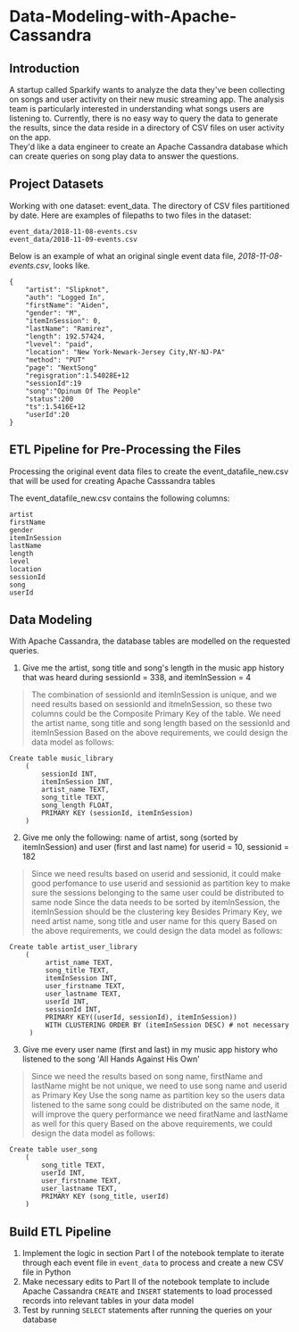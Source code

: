 # Data-Modeling-with-Apache-Cassandra
## Introduction
A startup called Sparkify wants to analyze the data they've been collecting on songs and user activity on their new music streaming app. The analysis team is particularly interested in understanding what songs users are listening to. Currently, there is no easy way to query the data to generate the results, since the data reside in a directory of CSV files on user activity on the app.<br>
They'd like a data engineer to create an Apache Cassandra database which can create queries on song play data to answer the questions. 
## Project Datasets
Working with one dataset: event_data. The directory of CSV files partitioned by date. Here are examples of filepaths to two files in the dataset:
```
event_data/2018-11-08-events.csv
event_data/2018-11-09-events.csv
```
Below is an example of what an original single event data file, *2018-11-08-events.csv*, looks like.
```
{
    "artist": "Slipknot", 
    "auth": "Logged In", 
    "firstName": "Aiden", 
    "gender": "M", 
    "itemInSession": 0, 
    "lastName": "Ramirez", 
    "length": 192.57424, 
    "lvevel": "paid", 
    "location": "New York-Newark-Jersey City,NY-NJ-PA"
    "method": "PUT"    
    "page": "NextSong"
    "regisgration":1.54028E+12
    "sessionId":19
    "song":"Opinum Of The People"
    "status":200
    "ts":1.5416E+12
    "userId":20    
}
```
## ETL Pipeline for Pre-Processing the Files
Processing the original event data files to create the event_datafile_new.csv that will be used for creating Apache Casssandra tables

The event_datafile_new.csv contains the following columns:
```
artist
firstName
gender
itemInSession
lastName
length
level
location
sessionId
song
userId
```
## Data Modeling
With Apache Cassandra, the database tables are modelled on the requested queries.

1. Give me the artist, song title and song's length in the music app history that was heard during sessionId = 338, and itemInSession = 4
> The combination of sessionId and itemInSession is unique, and we need results based on sessionId and itmeInSession, so these two columns could be the Composite Primary Key of the table.
> We need the artist name, song title and song length based on the sessionId and itemInSession Based on the above requirements, we could design the data model as follows:
```
Create table music_library
    (
        sessionId INT,
        itemInSession INT,
        artist_name TEXT,
        song_title TEXT,
        song_length FLOAT,
        PRIMARY KEY (sessionId, itemInSession)  
    )
  ```
2. Give me only the following: name of artist, song (sorted by itemInSession) and user (first and last name) for userid = 10, sessionid = 182
> Since we need results based on userid and sessionid, it could make good perfomance to use userid and sessionid as partition key to make sure the sessions belonging to the same user could be distributed to same node
> Since the data needs to be sorted by itemInSession, the itemInSession should be the clustering key
> Besides Primary Key, we need artist name, song title and user name for this query Based on the above requirements, we could design the data model as follows:
```
Create table artist_user_library
    (
         artist_name TEXT, 
         song_title TEXT, 
         itemInSession INT, 
         user_firstname TEXT,
         user_lastname TEXT,
         userId INT, 
         sessionId INT,
         PRIMARY KEY((userId, sessionId), itemInSession)) 
         WITH CLUSTERING ORDER BY (itemInSession DESC) # not necessary
     )
```
3. Give me every user name (first and last) in my music app history who listened to the song 'All Hands Against His Own'
> Since we need the results based on song name, firstName and lastName might be not unique, we need to use song name and userid as Primary Key
> Use the song name as partition key so the users data listened to the same song could be distributed on the same node, it will improve the query performance
> we need firatName and lastName as well for this query Based on the above requirements, we could design the data model as follows:
```
Create table user_song
    (
        song_title TEXT,
        userId INT,
        user_firstname TEXT,
        user_lastname TEXT,  
        PRIMARY KEY (song_title, userId)  
    )
```
## Build ETL Pipeline
1. Implement the logic in section Part I of the notebook template to iterate through each event file in `event_data` to process and create a new CSV file in Python
2. Make necessary edits to Part II of the notebook template to include Apache Cassandra `CREATE` and `INSERT` statements to load processed records into relevant tables in your data model
3. Test by running `SELECT` statements after running the queries on your database
